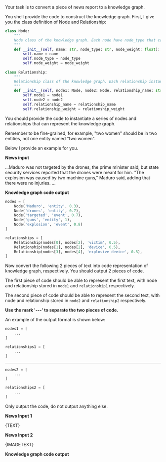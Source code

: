 Your task is to convert a piece of news report to a knowledge graph. 

You shell provide the code to construct the knowledge graph. First, I give you the class definition of Node and Relationship:

```python
class Node:
    """
    Node class of the knowledge graph. Each node have node_type that can either be 'entity' or 'event'. Each node also have a name attribute to indicate the name of the entity or event. Node also have a float number node_weight from 0 to 1 that indicate the whether this node is important or not. The higher weight, the more importance.
    """
    def __init__(self, name: str, node_type: str, node_weight: float):
        self.name = name
        self.node_type = node_type
        self.node_weight = node_weight
        
class Relationship:
    """
    Relationship class of the knowledge graph. Each relationship instance represent a edge between two nodes. Each relationship also have a relationship_name attribute to indicate the what kind of relationship is between node1 and node2. Relationship also have a float number relationship_weight from 0 to 1 that indicate the whether this relationship is important or not. The higher weight, the more importance.
    """
    def __init__(self, node1: Node, node2: Node, relationship_name: str, relationship_weight: float):
        self.node1 = node1
        self.node2 = node2
        self.relationship_name = relationship_name
        self.relationship_weight = relationship_weight
```

You should provide the code to instantiate a series of nodes and relationships that can represent the knowledge graph.

Remember to be fine-grained, for example, "two women" should be in two entities, not one entity named "two women". 

Below I provide an example for you. 



**News input**

...Maduro was not targeted by the drones, the prime minister said, but state security services reported that the drones were meant for him. "The explosion was caused by two machine guns," Maduro said, adding that there were no injuries. ...

**Knowledge graph code output**

```python
nodes = [
	Node('Maduro', 'entity', 0.3),
    Node('drones', 'entity', 0.7),
    Node('targeted', 'event', 0.7),
    Node('guns', 'entity', 1),
    Node('explosion', 'event', 0.8)
]

relationships = [
    Relationship(nodes[0], nodes[2], 'victim', 0.5),
    Relationship(nodes[1], nodes[2], 'device', 0.5),
    Relationship(nodes[3], nodes[4], 'explosive device', 0.8),
]
```

Now convert the following 2 pieces of text into code representation of knowledge graph, respectively. You should output 2 pieces of code.

The first piece of code should be able to represent the first text, with node and relationship stored in `node1` and `relationship1` respectively.

The second piece of code should be able to represent the second text, with node and relationship stored in `node2` and `relationship2` respectively.

**Use the mark '---' to separate the two pieces of code.**

An example of the output format is shown below:

```python
nodes1 = [
    ...
]

relationships1 = [
    ...
]
```
---
```python
nodes2 = [
    ...
]

relationships2 = [
    ...
]
```
Only output the code, do not output anything else.

**News Input 1**

{TEXT}

**News Input 2**

{IMAGETEXT}

**Knowledge graph code output**
